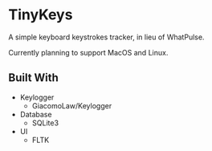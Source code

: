 # TinyKeys
A simple keyboard keystrokes tracker, in lieu of WhatPulse.

Currently planning to support MacOS and Linux.
## Built With
- Keylogger
  - GiacomoLaw/Keylogger
- Database
  - SQLite3
- UI
  - FLTK